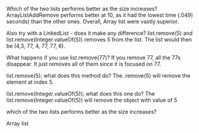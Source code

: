Which of the two lists performs better as the size increases?
ArrayListAddRemove performs better at 10, as it had the lowest time (.049) seconds) than the other ones. Overall, Array list were vastly superior.

Also try with a LinkedList - does it make any difference?
list.remove(5) and list.remove(Integer.valueOf(5)) removes 5 from the list. The list would then be (4,3, 77, 4, 77, 77, 6).

What happens if you use list.remove(77)?
If you remove 77, all the 77s disappear. It just removes all of them since it is focused on 77.

list.remove(5);  what does this method do?
The .remove(5) will remove the element at index 5.

list.remove(Integer.valueOf(5)); what does this one do?
The list.remove(Integer.valueOf(5)) will remove the object with value of 5

which of the two lists performs better as the size increases?

Array list


